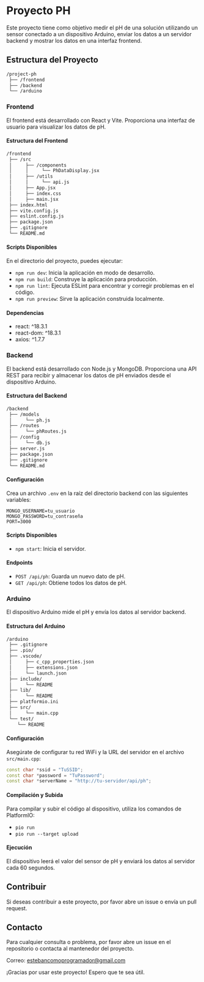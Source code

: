 # Proyecto PH

Este proyecto tiene como objetivo medir el pH de una solución utilizando un sensor conectado a un dispositivo Arduino, enviar los datos a un servidor backend y mostrar los datos en una interfaz frontend.

## Estructura del Proyecto

```bash
/project-ph
 ├── /frontend
 ├── /backend
 └── /arduino
```

### Frontend

El frontend está desarrollado con React y Vite. Proporciona una interfaz de usuario para visualizar los datos de pH.

#### Estructura del Frontend

```bash
/frontend
 ├── /src
 │     ├── /components
 │     │     └── PhDataDisplay.jsx
 │     ├── /utils
 │     │     └── api.js
 │     ├── App.jsx
 │     ├── index.css
 │     ├── main.jsx
 ├── index.html
 ├── vite.config.js
 ├── eslint.config.js
 ├── package.json
 ├── .gitignore
 └── README.md
```

#### Scripts Disponibles

En el directorio del proyecto, puedes ejecutar:

- `npm run dev`: Inicia la aplicación en modo de desarrollo.
- `npm run build`: Construye la aplicación para producción.
- `npm run lint`: Ejecuta ESLint para encontrar y corregir problemas en el código.
- `npm run preview`: Sirve la aplicación construida localmente.

#### Dependencias

- react: ^18.3.1
- react-dom: ^18.3.1
- axios: ^1.7.7

### Backend

El backend está desarrollado con Node.js y MongoDB. Proporciona una API REST para recibir y almacenar los datos de pH enviados desde el dispositivo Arduino.

#### Estructura del Backend

```bash
/backend
 ├── /models
 │     └── ph.js
 ├── /routes
 │     └── phRoutes.js
 ├── /config
 │     └── db.js
 ├── server.js
 ├── package.json
 ├── .gitignore
 └── README.md
```

#### Configuración

Crea un archivo `.env` en la raíz del directorio backend con las siguientes variables:

```
MONGO_USERNAME=tu_usuario
MONGO_PASSWORD=tu_contraseña
PORT=3000
```

#### Scripts Disponibles

- `npm start`: Inicia el servidor.

#### Endpoints

- `POST /api/ph`: Guarda un nuevo dato de pH.
- `GET /api/ph`: Obtiene todos los datos de pH.

### Arduino

El dispositivo Arduino mide el pH y envía los datos al servidor backend.

#### Estructura del Arduino

```bash
/arduino
 ├── .gitignore
 ├── .pio/
 ├── .vscode/
 │     ├── c_cpp_properties.json
 │     ├── extensions.json
 │     └── launch.json
 ├── include/
 │     └── README
 ├── lib/
 │     └── README
 ├── platformio.ini
 ├── src/
 │     └── main.cpp
 └── test/
    └── README
```

#### Configuración

Asegúrate de configurar tu red WiFi y la URL del servidor en el archivo `src/main.cpp`:

```cpp
const char *ssid = "TuSSID";
const char *password = "TuPassword";
const char *serverName = "http://tu-servidor/api/ph";
```

#### Compilación y Subida

Para compilar y subir el código al dispositivo, utiliza los comandos de PlatformIO:

- `pio run`
- `pio run --target upload`

#### Ejecución

El dispositivo leerá el valor del sensor de pH y enviará los datos al servidor cada 60 segundos.

## Contribuir

Si deseas contribuir a este proyecto, por favor abre un issue o envía un pull request.


## Contacto

Para cualquier consulta o problema, por favor abre un issue en el repositorio o contacta al mantenedor del proyecto.

Correo: estebancomoprogramador@gmail.com

¡Gracias por usar este proyecto! Espero que te sea útil.